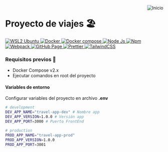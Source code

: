 <a href="README.md">
  <img
    align="right"
    src="https://img.shields.io/badge/Inicio-161b22?style=for-the-badge&logoColor=white&logo=github"
    alt="Inicio"
  />
</a>

# Proyecto de viajes 🏖️
<p>
  <a href="https://ubuntu.com/wsl" target="_blank">
    <img
      src="https://img.shields.io/badge/v22.04.2-gray?style=flat&logo=ubuntu&logoColor=white&label=WSL2&labelColor=e95420"
      alt="WSL2 Ubuntu"
    />
  </a>
  <a href="https://www.docker.com/" target="_blank">
    <img
      src="https://img.shields.io/badge/v23.0.1-gray?style=flat&logo=docker&logoColor=white&label=Docker&labelColor=46a2f1"
      alt="Docker"
    />
  </a>
  <a href="https://docs.docker.com/compose/" target="_blank">
    <img
      src="https://img.shields.io/badge/v2.16.0-gray?style=flat&logo=octopusdeploy&logoColor=white&label=Docker compose&labelColor=46a2f1"
      alt="Docker compose"
    />
  </a>
  <a href="https://nodejs.org/en/" target="_blank">
    <img
      src="https://img.shields.io/badge/v18.14.2-gray?style=flat&logo=node.js&logoColor=white&label=Node.js&labelColor=43853D"
      alt="Node Js"
    />
  </a>
  <a href="https://www.npmjs.com/" target="_blank">
    <img
      src="https://img.shields.io/badge/v9.5.0-gray?style=flat&logo=npm&label=npm&labelColor=cb0000"
      alt="Npm"
    />
  </a>
  <a href="https://webpack.js.org/" target="_blank">
    <img
      src="https://img.shields.io/badge/v5.74.0-gray?style=flat&logo=webpack&label=Webpack&labelColor=2b3a42"
      alt="Webpack"
    />
  </a>
  <a href="https://pages.github.com/" target="_blank">
    <img
      src="https://img.shields.io/badge/v4.0.0-gray?style=flat&logo=github&label=gh-pages&labelColor=161b22"
      alt="GitHub Page"
    />
  </a>
  <a href="https://prettier.io/" target="_blank">
    <img
      src="https://img.shields.io/badge/v2.7.1-gray?style=flat&logo=prettier&logoColor=white&label=Prettier&labelColor=1a2b34"
      alt="Prettier"
    />
  </a>
  <a href="https://tailwindcss.com/" target="_blank">
    <img
      src="https://img.shields.io/badge/v3.1.8-gray?style=flat&logo=tailwind-css&logoColor=white&label=TailwindCSS&labelColor=06b6d4"
      alt="TailwindCSS"
    />
  </a>
</p>

### Requisitos previos 📝
- Docker Compose v2.x
- Ejecutar comandos en root del proyecto

#### Variables de entorno
Configurar variables del proyecto en archivo **.env**
```bash
# development
DEV_APP_NAME="travel-app-dev" # Nombre app
DEV_APP_VERSION=1.0.0 # Versión app
DEV_APP_PORT=3000 # Puerto FrontEnd

# production
PROD_APP_NAME="travel-app-prod"
PROD_APP_VERSION=1.0.0
PROD_APP_PORT=3001
```

<!-- 
## Ejecución modo desarollo
```bash
$ npm run dev
```

## Compilación proyecto
```bash
$ npm run build
```

## Link proyecto 🌐
👉 [`URL`](https://bmolina1993.github.io/travel/index.html)

## Demo 🎬
<img width="150" src="./demo/demo.mobile.gif"/>
<img width="500" src="./demo/demo.desktop.gif"/>
-->
